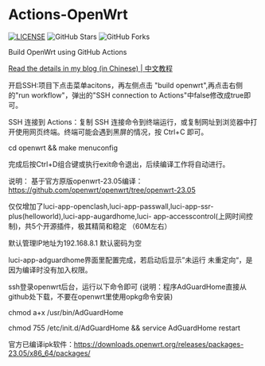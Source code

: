# Actions-OpenWrt

[![LICENSE](https://img.shields.io/github/license/mashape/apistatus.svg?style=flat-square&label=LICENSE)](https://github.com/P3TERX/Actions-OpenWrt/blob/master/LICENSE)
![GitHub Stars](https://img.shields.io/github/stars/P3TERX/Actions-OpenWrt.svg?style=flat-square&label=Stars&logo=github)
![GitHub Forks](https://img.shields.io/github/forks/P3TERX/Actions-OpenWrt.svg?style=flat-square&label=Forks&logo=github)

Build OpenWrt using GitHub Actions

[Read the details in my blog (in Chinese) | 中文教程](https://p3terx.com/archives/build-openwrt-with-github-actions.html)

开启SSH:项目下点击菜单acitons，再左侧点击 "build openwrt",再点击右侧的"run workflow"，弹出的"SSH connection to Actions"中false修改成true即可。

SSH 连接到 Actions：复制 SSH 连接命令到终端运行，或复制网址到浏览器中打开使用网页终端。终端可能会遇到黑屏的情况，按 Ctrl+C 即可。

cd openwrt && make menuconfig

完成后按Ctrl+D组合键或执行exit命令退出，后续编译工作将自动进行。


说明：
基于官方原版openwrt-23.05编译：https://github.com/openwrt/openwrt/tree/openwrt-23.05

仅仅增加了luci-app-openclash,luci-app-passwall,luci-app-ssr-plus(helloworld),luci-app-augardhome,luci-
app-accesscontrol(上网时间控制)，共5个开源插件，极其精简和稳定
（60M左右）

默认管理IP地址为192.168.8.1
默认密码为空

luci-app-adguardhome界面里配置完成，若启动后显示”未运行 未重定向“，是因为编译时没有加入权限。

ssh登录openwrt后台，运行以下命令即可 (说明：程序AdGuardHome直接从github处下载，不要在openwrt里使用opkg命令安装)

chmod a+x /usr/bin/AdGuardHome 

chmod 755 /etc/init.d/AdGuardHome && service AdGuardHome restart


官方已编译ipk软件：https://downloads.openwrt.org/releases/packages-23.05/x86_64/packages/
